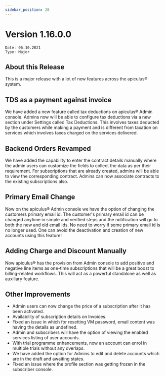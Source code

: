 ```yaml
---
sidebar_position: 28
---
```

# Version 1.16.0.0
```
Date: 06.10.2021
Type: Major
```

## About this Release

This is a major release with a lot of new features across the apiculus® system.

## TDS as a payment against invoice

We have added a new feature called tax deductions on apiculus® Admin console. Admins now will be able to configure tax deductions via a new section under Settings called Tax Deductions. This involves taxes deducted by the customers while making a payment and is different from taxation on services which involves taxes charged on the services delivered.

## Backend Orders Revamped

We have added the capability to enter the contract details manually where the admin users can customize the fields to collect the data as per their requirement. For subscriptions that are already created, admins will be able to view the corresponding contract. Admins can now associate contracts to the existing subscriptions also.

## Primary Email Change

Now on the apiculus® Admin console we have the option of changing the customers primary email id. The customer's primary email id can be changed anytime in simple and verified steps and the notification will go to both the new and old email ids. No need to worry if some primary email id is no longer used. One can avoid the deactivation and creation of new accounts using this feature!

## Adding Charge and Discount Manually

Now apiculus® has the provision from Admin console to add positive and negative line items as one-time subscriptions that will be a great boost to billing-related workflows. This will act as a powerful standalone as well as auxiliary feature.

## Other Improvements

- Admin users can now change the price of a subscription after it has been activated.
- Availability of subscription details on Invoices.
- Fixed an issue in which for resetting VM password, email content was having the details as undefined.
- Admin and subscribers will have the option of viewing the enabled services listing of user accounts.
- With trial programme enhancements, now an account can enrol in multiple trials without any overlaps.
- We have added the option for Admins to edit and delete accounts which are in the draft and awaiting states.
- Fixed an issue where the profile section was getting frozen in the subscriber console.